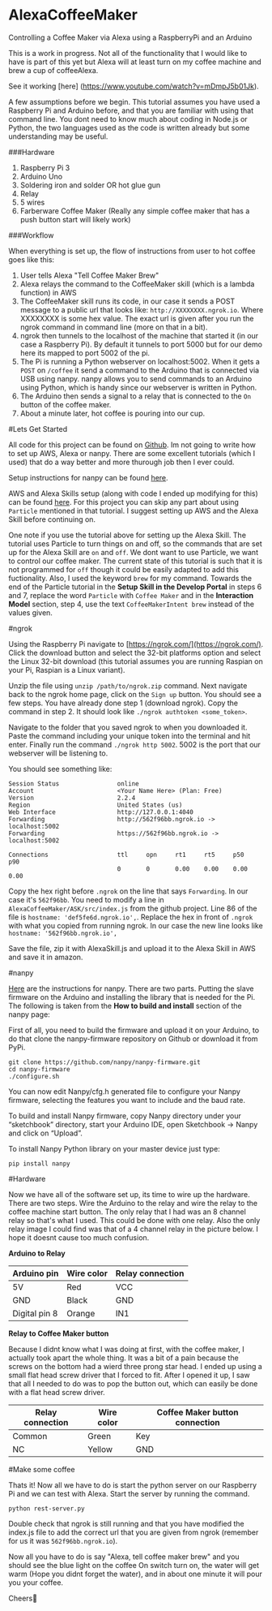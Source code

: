 # AlexaCoffeeMaker
Controlling a Coffee Maker via Alexa using a RaspberryPi and an Arduino

This is a work in progress.  Not all of the functionality that I would like to have is part of this yet but Alexa will at least turn on my coffee machine and brew a cup of coffeeAlexa.

See it working [here] (https://www.youtube.com/watch?v=mDmpJ5b01Jk).

A few assumptions before we begin.  This tutorial assumes you have used a Raspberry Pi and Arduino before, and that you are familiar with using that command line.  You dont need to know much about coding in Node.js or Python, the two languages used as the code is written already but some understanding may be useful.

###Hardware

1. Raspberry Pi 3
2. Arduino Uno
3. Soldering iron and solder OR hot glue gun
4. Relay
5. 5 wires
6. Farberware Coffee Maker (Really any simple coffee maker that has a push button start will likely work)

###Workflow

When everything is set up, the flow of instructions from user to hot coffee goes like this:


1.  User tells Alexa "Tell Coffee Maker Brew"
2.  Alexa relays the command to the CoffeeMaker skill (which is a lambda function) in AWS
3. The CoffeeMaker skill runs its code, in our case it sends a POST message to a public url that looks like: `http://XXXXXXXX.ngrok.io`.  Where XXXXXXXX is some hex value.  The exact url is given after you run the ngrok command in command line (more on that in a bit).
4. ngrok then tunnels to the localhost of the machine that started it (in our case a Raspberry Pi).  By default it tunnels to port 5000 but for our demo here its mapped to port 5002 of the pi.
5. The Pi is running a Python webserver on localhost:5002.  When it gets a `POST` on `/coffee` it send a command to the Arduino that is connected via USB using nanpy.  nanpy allows you to send commands to an Arduino using Python, which is handy since our webserver is written in Python.
6. The Arduino then sends a signal to a relay that is connected to the `On` button of the coffee maker.
7. About a minute later, hot coffee  is pouring into our cup.

#Lets Get Started

All code for this project can be found on [Github](https://github.com/emricht32/AlexaCoffeeMaker).  Im not going to write how to set up AWS, Alexa or nanpy.  There are some excellent tutorials (which I used) that do a way better and more thurough job then I ever could.  

Setup instructions for nanpy can be found [here](https://pypi.python.org/pypi/nanpy).

AWS and Alexa Skills setup (along with code I ended up modifying for this) can be found [here](https://github.com/rlisle/alexaParticleBridge).  For this project you can skip any part about using `Particle` mentioned in that tutorial.  I suggest setting up AWS and the Alexa Skill before continuing on.

One note if you use the tutorial above for setting up the Alexa Skill.  The tutorial uses Particle to turn things on and off, so the commands that are set up for the Alexa Skill are `on` and `off`.  We dont want to use Particle, we want to control our coffee maker.  The current state of this tutorial is such that it is not programmed for `off` though it could be easily adapted to add this fuctionality.  Also, I used the keyword `brew` for my command.  Towards the end of the Particle tutorial in the __Setup Skill in the Develop Portal__ in steps 6 and 7, replace the word `Particle` with `Coffee Maker` and in the __Interaction Model__ section, step 4, use the text `CoffeeMakerIntent brew` instead of the values given.

#ngrok

Using the Raspberry Pi navigate to [https://ngrok.com/](https://ngrok.com/).  Click the download button and select the 32-bit platforms option and select the Linux 32-bit download (this tutorial assumes you are running Raspian on your Pi, Raspian is a Linux variant).
 
Unzip the file using `unzip /path/to/ngrok.zip` command.  Next navigate back to the ngrok home page, click on the `Sign up` button.  You should see a few steps.  You have already done step 1 (download ngrok).  Copy the command in step 2.  It should look like `./ngrok authtoken <some_token>`.

Navigate to the folder that you saved ngrok to when you downloaded it. Paste the command including your unique token into the terminal and hit enter.  Finally run the command `./ngrok http 5002`.  5002 is the port that our webserver will be listening to.  

You should see something like:

```                                                                            
Session Status                online                                            
Account                       <Your Name Here> (Plan: Free)                      
Version                       2.2.4                                             
Region                        United States (us)                                
Web Interface                 http://127.0.0.1:4040                             
Forwarding                    http://562f96bb.ngrok.io -> localhost:5002        
Forwarding                    https://562f96bb.ngrok.io -> localhost:5002       
                                                                                
Connections                   ttl     opn     rt1     rt5     p50     p90       
                              0       0       0.00    0.00    0.00    0.00  
```

Copy the hex right before `.ngrok` on the line that says `Forwarding`.  In our case it's `562f96bb`.  You need to modify a line in `AlexaCoffeeMaker/ASK/src/index.js` from the github project.  Line 86 of the file is `hostname: 'def5fe6d.ngrok.io',`.  Replace the hex in front of `.ngrok` with what you copied from running ngrok.  In our case the new line looks like `hostname: '562f96bb.ngrok.io',`

Save the file, zip it with AlexaSkill.js and upload it to the Alexa Skill in AWS and save it in amazon.

#nanpy

[Here](https://pypi.python.org/pypi/nanpy) are the instructions for nanpy.  There are two parts.  Putting the slave firmware on the Arduino and installing the library that is needed for the Pi.  The following is taken from the __How to build and install__ section of the nanpy page:

First of all, you need to build the firmware and upload it on your Arduino, to do that clone the nanpy-firmware repository on Github or download it from PyPi.

```
git clone https://github.com/nanpy/nanpy-firmware.git
cd nanpy-firmware
./configure.sh
```
You can now edit Nanpy/cfg.h generated file to configure your Nanpy firmware, selecting the features you want to include and the baud rate.

To build and install Nanpy firmware, copy Nanpy directory under your “sketchbook” directory, start your Arduino IDE, open Sketchbook -> Nanpy and click on “Upload”.

To install Nanpy Python library on your master device just type:

```
pip install nanpy
```

#Hardware

Now we have all of the software set up, its time to wire up the hardware.  There are two steps.  Wire the Arduino to the relay and wire the relay to the coffee machine start button.  The only relay that I had was an 8 channel relay so that's what I used.  This could be done with one relay.  Also the only relay image I could find was that of a 4 channel relay in the picture below.  I hope it doesnt cause too much confusion.

__Arduino to Relay__

Arduino pin   | Wire color    | Relay connection
------------- | ------------- | -------------
5V            | Red				| VCC
GND           | Black			| GND
Digital pin 8 | Orange			| IN1

__Relay to Coffee Maker button__

Because I didnt know what I was doing at first, with the coffee maker, I actually took apart the whole thing.  It was a bit of a pain because the screws on the bottom had a wierd three prong star head.  I ended up using a small flat head screw driver that I forced to fit.  After I opened it up, I saw that all I needed to do was to pop the button out, which can easily be done with a flat head screw driver.

Relay connection   | Wire color    | Coffee Maker button connection
------------- | ------------- | -------------
Common        | Green			| Key
NC          	 | Yellow			| GND

#Make some coffee

Thats it!  Now all we have to do is start the python server on our Raspberry Pi and we can test with Alexa.  Start the server by running the command.

```
python rest-server.py
```
Double check that ngrok is still running and that you have modified the index.js file to add the correct url that you are given from ngrok (remember for us it was `562f96bb.ngrok.io`).

Now all you have to do is say "Alexa, tell coffee maker brew" and you should see the blue light on the coffee On switch turn on, the water will get warm (Hope you didnt forget the water), and in about one minute it will pour you your coffee.

Cheers